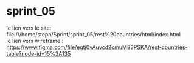 # sprint_05
le lien vers le site: file:///home/steph/Sprint/sprint_05/rest%20countries/html/index.html
<br>le lien vers wireframe : https://www.figma.com/file/egtj0vAuvcd2cmuM83PSKA/rest-countries-table?node-id=15%3A135
